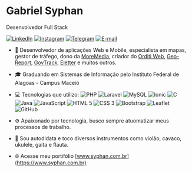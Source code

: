 # Gabriel Syphan

Desenvolvedor Full Stack

[![LinkedIn](https://img.shields.io/badge/-gabrielsyphan-blue?style=flat&logo=LinkedIn&logoColor=white&link=https://www.linkedin.com/in/gabrielsyphan/)](https://www.linkedin.com/in/gabrielsyphan/ "LinkedIn") [![Instagram](https://img.shields.io/badge/-gabrielsyphan-purple?style=flat&logo=instagram&logoColor=white&link=https://instagram.com/gabrielsyphan/)](https://instagram.com/gabrielsyphan "Instagram") [![Telegram](https://img.shields.io/badge/-@gabrielsyphan-0088CC?style=flat&logo=Telegram&logoColor=white&link=https://t.me/gabrielsyphan/)](https://t.me/gabrielsyphan "Telegram") [![E-mail](https://img.shields.io/badge/-gabriel@syphan.com.br-c14438?style=flat&logo=Gmail&logoColor=white&link=mailto:gabriel@syphan.com.br)](mailto:gabriel@syphan.com.br "E-mail")

- 🧠 Desenvolvedor de aplicações Web e Mobile, especialista em mapas, gestor de tráfego, dono da [MoreMedia](https://www.moremedia.com.br/), criador do [Orditi Web](https://www.maceio.orditi.com/), [Geo-Report](https://www.syphan.com.br/georeport), [GovTrack](https://www.syphan.com.br/georeport), [Eletter](https://www.syphan.com.br/eletter) e muitos outros.

- 🎓 Graduando em Sistemas de Informação pelo Instituto Federal de Alagoas - Campus Maceió

- 💻 Tecnologias que utilizo: ![PHP](https://img.shields.io/badge/-PHP-563D7C?style=flat&logo=PHP) ![Laravel](https://img.shields.io/badge/-Laravel-FCA121?style=flat&logo=Laravel) ![MySQL](https://img.shields.io/badge/-MySQL-orange?style=flat&logo=MySQL&logoColor=white) ![Ionic](https://img.shields.io/badge/-Ionic-white?style=flat&logo=Ionic) ![C](https://img.shields.io/badge/-C%20Language-blue?style=flat&logo=C#) ![Java](https://img.shields.io/badge/-java-red?style=flat&logo=java) ![JavaScript](https://img.shields.io/badge/-JavaScript-yellow?style=flat&logo=JavaScript) ![HTML 5](https://img.shields.io/badge/-HTML%205-E34F26?style=flat&logo=HTML5&logoColor=white) ![CSS 3](https://img.shields.io/badge/-CSS%203-1572B6?style=flat&logo=CSS3) ![Bootstrap](https://img.shields.io/badge/-Bootstrap-purple?style=flat&logo=bootstrap) ![Leaflet](https://img.shields.io/badge/-Leaflet-green?style=flat&logo=leaflet) ![GitHub](https://img.shields.io/badge/-GitHub-181717?style=flat&logo=GitHub)

- ⚙️ Apaixonado por tecnologia, busco sempre atuomatizar meus processos de trabalho.

- 🎸 Sou autodidata e toco diversos instrumentos como violão, cavaco, ukulele, gaita e flauta.

- 🌐 Acesse meu portifólio [www.syphan.com.br](https://www.syphan.com.br)
